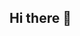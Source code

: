 ## Hi there 👋

<!--
**clockslow/clockslow** is a ✨ _special_ ✨ repository because its `README.md` (this file) appears on your GitHub profile.

Here are some ideas to get you started:
awa
- 🔭 I’m currently working on ...
- 🌱 I’m currently learning ...
- 👯 I’m looking to collaborate on ...
- 🤔 I’m looking for help with ...
- 💬 Ask me about ...
- 📫 How to reach me: ...
- 😄 Pronouns: ...
- ⚡ Fun fact: ...
-->
